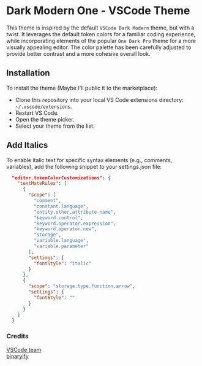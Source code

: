 # Dark Modern One - VSCode Theme

This theme is inspired by the default `VSCode Dark Modern` theme, but with a twist. It leverages the default token colors for a familiar coding experience, while incorporating elements of the popular `One Dark Pro` theme for a more visually appealing editor. The color palette has been carefully adjusted to provide better contrast and a more cohesive overall look.

## Installation

To install the theme (Maybe I'll public it to the marketplace):

- Clone this repository into your local VS Code extensions directory: `~/.vscode/extensions`.
- Restart VS Code.
- Open the theme picker.
- Select your theme from the list.

## Add Italics

To enable italic text for specific syntax elements (e.g., comments, variables), add the following snippet to your settings.json file:

```json
  "editor.tokenColorCustomizations": {
    "textMateRules": [
      {
        "scope": [
          "comment",
          "constant.language",
          "entity.other.attribute-name",
          "keyword.control",
          "keyword.operator.expression",
          "keyword.operator.new",
          "storage",
          "variable.language",
          "variable.parameter"
        ],
        "settings": {
          "fontStyle": "italic"
        }
      },
      {
        "scope": "storage.type.function.arrow",
        "settings": {
          "fontStyle": ""
        }
      }
    ]
  }
```

### Credits

[VSCode team](https://github.com/microsoft/vscode)  
[binaryify](https://github.com/Binaryify/OneDark-Pro)
